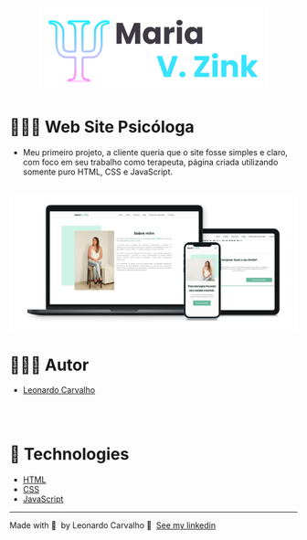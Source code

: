<div align="center">
  <img src="m1.png" width="400px" />
</div>

# 👨🏻‍💻 Web Site Psicóloga

- Meu primeiro projeto, a cliente queria que o site fosse simples e claro, com foco em seu trabalho como terapeuta, página criada utilizando somente puro HTML, CSS e JavaScript.

<br />
<div align="center">
	<img src="m2.png" />
</div>

# 👨🏻‍💻 Autor

- [Leonardo Carvalho](https://www.linkedin.com/in/leocarvalhodev/)
<br />

<br />

# 🚀 Technologies

- [HTML](https://www.linkedin.com/in/leocarvalhodev/)
- [CSS](https://www.linkedin.com/in/leocarvalhodev/)
- [JavaScript](https://www.linkedin.com/in/leocarvalhodev/)


---

Made with 💜 &nbsp;by Leonardo Carvalho 👋 &nbsp;[See my linkedin](https://www.linkedin.com/in/leocarvalhodev/)
